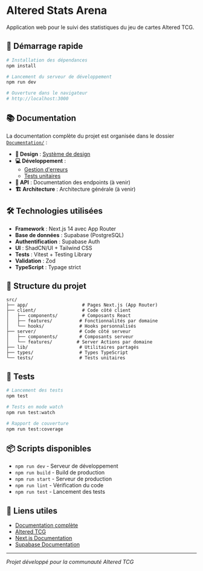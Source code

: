 # Altered Stats Arena

Application web pour le suivi des statistiques du jeu de cartes Altered TCG.

## 🚀 Démarrage rapide

```bash
# Installation des dépendances
npm install

# Lancement du serveur de développement
npm run dev

# Ouverture dans le navigateur
# http://localhost:3000
```

## 📚 Documentation

La documentation complète du projet est organisée dans le dossier [`Documentation/`](./Documentation/README.md) :

- **🎨 Design** : [Système de design](./Documentation/design/design-system.md)
- **💻 Développement** :
  - [Gestion d'erreurs](./Documentation/development/error-handling.md)
  - [Tests unitaires](./Documentation/development/testing.md)
- **🔌 API** : Documentation des endpoints (à venir)
- **🏗️ Architecture** : Architecture générale (à venir)

## 🛠️ Technologies utilisées

- **Framework** : Next.js 14 avec App Router
- **Base de données** : Supabase (PostgreSQL)
- **Authentification** : Supabase Auth
- **UI** : ShadCN/UI + Tailwind CSS
- **Tests** : Vitest + Testing Library
- **Validation** : Zod
- **TypeScript** : Typage strict

## 📁 Structure du projet

```
src/
├── app/                    # Pages Next.js (App Router)
├── client/                 # Code côté client
│   ├── components/         # Composants React
│   ├── features/          # Fonctionnalités par domaine
│   └── hooks/             # Hooks personnalisés
├── server/                # Code côté serveur
│   ├── components/        # Composants serveur
│   └── features/         # Server Actions par domaine
├── lib/                   # Utilitaires partagés
├── types/                 # Types TypeScript
└── tests/                 # Tests unitaires
```

## 🧪 Tests

```bash
# Lancement des tests
npm test

# Tests en mode watch
npm run test:watch

# Rapport de couverture
npm run test:coverage
```

## 📦 Scripts disponibles

- `npm run dev` - Serveur de développement
- `npm run build` - Build de production
- `npm run start` - Serveur de production
- `npm run lint` - Vérification du code
- `npm run test` - Lancement des tests

## 🔗 Liens utiles

- [Documentation complète](./Documentation/README.md)
- [Altered TCG](https://alteredtcg.com)
- [Next.js Documentation](https://nextjs.org/docs)
- [Supabase Documentation](https://supabase.com/docs)

---

_Projet développé pour la communauté Altered TCG_

